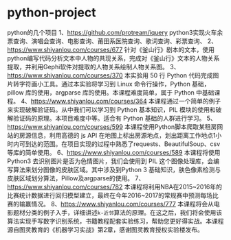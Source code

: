 # python-project
python的几个项目
1、https://github.com/protream/iquery python3实现火车余票查询、演唱会查询、电影查询、莆田系医院查询、歌词查询、彩票查询、
2、https://www.shiyanlou.com/courses/677 针对《釜山行》剧本的文本，使用python编写代码分析文本中人物的共现关系，完成对《釜山行》文本的人物关系提取，并利用Gephi软件对提取的人物关系绘制人物关系图。
3、https://www.shiyanlou.com/courses/370 本实验用 50 行 Python 代码完成图片转字符画小工具。通过本实验将学习到 Linux 命令行操作，Python 基础，pillow 库的使用，argparse 库的使用。本课程难度简单，属于 Python 中基础课程。
4、https://www.shiyanlou.com/courses/364 本课程通过一个简单的例子来实现破解验证码。从中我们可以学习到 Python 基本知识，PIL 模块的使用和破解验证码的原理。本项目难度中等。适合有 Python 基础的人群进行学习。
5、https://www.shiyanlou.com/courses/599 本课程使用Python脚本爬取某租房网站的房源信息，利用高德的 js API 在地图上标出房源地点，划出距离工作地点1小时内可到达的范围。在项目实现的过程中熟悉了requests、BeautifulSoup、csv等库的简单使用。
6、https://www.shiyanlou.com/courses/589 本课程将使用 Python3 去识别图片是否为色情图片，我们会使用到 PIL 这个图像处理库，会编写算法来划分图像的皮肤区域。其中涉及到Python 3 基础知识，肤色像素检测与皮肤区域划分算法，Pillow及argparse的使用。
7、https://www.shiyanlou.com/courses/782 本课程将利用NBA在2015~2016年的比赛统计数据进行回归模型建立，最终在今年2016~2017的常规赛中预测每场比赛的输赢情况。
8、https://www.shiyanlou.com/courses/777 本课程将会从电影题材分类的例子入手，详细讲述`k-近邻`算法的原理。在这之后，我们将会使用该算法实现手写数字识别系统，书籍教程配套实验练习，帮助您更好得实战。本课程源自图灵教育的《机器学习实战》第2章，感谢图灵教育授权实验楼发布。
